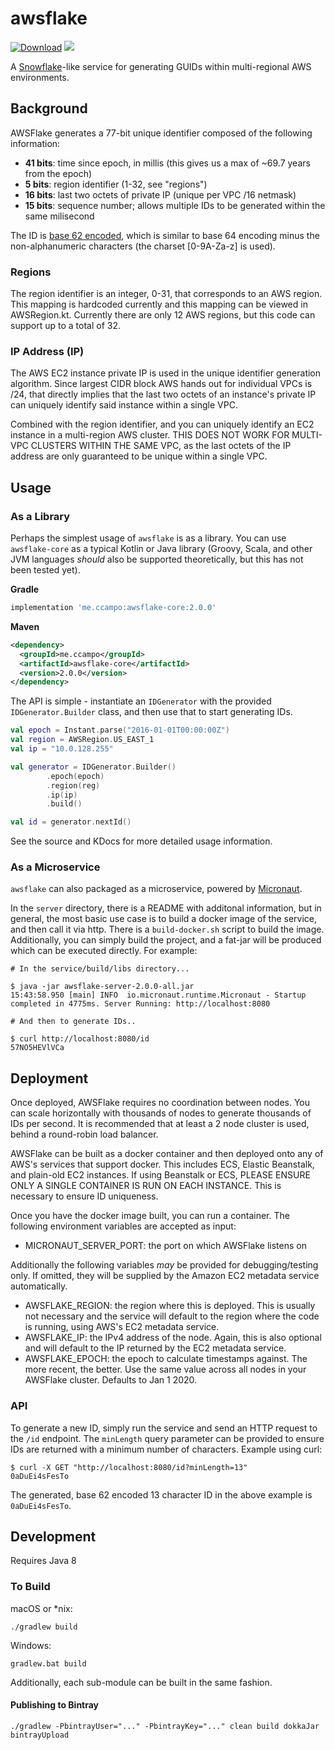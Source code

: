 # awsflake

[![Download](https://api.bintray.com/packages/ccampo133/public/awsflake/images/download.svg)](https://bintray.com/ccampo133/public/awsflake/_latestVersion)
[![](https://github.com/ccampo133/awsflake/workflows/Build%20master/badge.svg)](https://github.com/{owner}/{repo}/actions) 

A [Snowflake](https://blog.twitter.com/2010/announcing-snowflake)-like service for generating GUIDs within 
multi-regional AWS environments.

## Background

AWSFlake generates a 77-bit unique identifier composed of the following information:

 * **41 bits**: time since epoch, in millis (this gives us a max of ~69.7 years from the epoch)
 * **5 bits**: region identifier (1-32, see "regions")
 * **16 bits**: last two octets of private IP (unique per VPC /16 netmask)
 * **15 bits**: sequence number; allows multiple IDs to be generated within the same milisecond

The ID is [base 62 encoded](https://www.kerstner.at/2012/07/shortening-strings-using-base-62-encoding/),
which is similar to base 64 encoding minus the non-alphanumeric characters (the charset [0-9A-Za-z]
is used).

### Regions

The region identifier is an integer, 0-31, that corresponds to an AWS region. This mapping is 
hardcoded currently and this mapping can be viewed in AWSRegion.kt. Currently there are only
12 AWS regions, but this code can support up to a total of 32.

### IP Address (IP)

The AWS EC2 instance private IP is used in the unique identifier generation algorithm. Since
largest CIDR block AWS hands out for individual VPCs is /24, that directly implies that the
last two octets of an instance's private IP can uniquely identify said instance within a
single VPC.

Combined with the region identifier, and you can uniquely identify an EC2 instance in a 
multi-region AWS cluster. THIS DOES NOT WORK FOR MULTI-VPC CLUSTERS WITHIN THE SAME VPC,
as the last octets of the IP address are only guaranteed to be unique within a single VPC.

## Usage

### As a Library

Perhaps the simplest usage of `awsflake` is as a library. You can use `awsflake-core` as a typical Kotlin or Java library 
(Groovy, Scala, and other JVM languages _should_ also be supported theoretically, but this has not been tested yet).

**Gradle**

```groovy
implementation 'me.ccampo:awsflake-core:2.0.0'
```

**Maven**

```xml
<dependency>
  <groupId>me.ccampo</groupId>
  <artifactId>awsflake-core</artifactId>
  <version>2.0.0</version>
</dependency>
```

The API is simple - instantiate an `IDGenerator` with the provided `IDGenerator.Builder` class, and then use that 
to start generating IDs.

```kotlin
val epoch = Instant.parse("2016-01-01T00:00:00Z")
val region = AWSRegion.US_EAST_1
val ip = "10.0.128.255"

val generator = IDGenerator.Builder()
        .epoch(epoch)
        .region(reg)
        .ip(ip)
        .build()

val id = generator.nextId()
```

See the source and KDocs for more detailed usage information.

### As a Microservice

`awsflake` can also packaged as a microservice, powered by [Micronaut](https://micronaut.io/).

In the `server` directory, there is a README with additonal information, but in general, the most
basic use case is to build a docker image of the service, and then call it via http. There is a
`build-docker.sh` script to build the image. Additionally, you can simply build the project, and a
fat-jar will be produced which can be executed directly. For example:

```
# In the service/build/libs directory...

$ java -jar awsflake-server-2.0.0-all.jar
15:43:58.950 [main] INFO  io.micronaut.runtime.Micronaut - Startup completed in 4775ms. Server Running: http://localhost:8080

# And then to generate IDs..

$ curl http://localhost:8080/id
57NO5HEVlVCa
```

## Deployment

Once deployed, AWSFlake requires no coordination between nodes. You can scale horizontally with
thousands of nodes to generate thousands of IDs per second. It is recommended that at least a 2 node
cluster is used, behind a round-robin load balancer.

AWSFlake can be built as a docker container and then deployed onto any of AWS's services 
that support docker. This includes ECS, Elastic Beanstalk, and plain-old EC2 instances.
If using Beanstalk or ECS, PLEASE ENSURE ONLY A SINGLE CONTAINER IS RUN ON EACH INSTANCE.
This is necessary to ensure ID uniqueness.

Once you have the docker image built, you can run a container. The following environment 
variables are accepted as input:
 
  * MICRONAUT_SERVER_PORT: the port on which AWSFlake listens on
  
Additionally the following variables *may* be provided for debugging/testing only. If 
omitted, they will be supplied by the Amazon EC2 metadata service automatically.
  
  * AWSFLAKE_REGION: the region where this is deployed. This is usually not necessary and
  the service will default to the region where the code is running, using AWS's EC2 metadata
  service.
  * AWSFLAKE_IP: the IPv4 address of the node. Again, this is also optional and will default
  to the IP returned by the EC2 metadata service.
  * AWSFLAKE_EPOCH: the epoch to calculate timestamps against. The more recent, the better. 
  Use the same value across all nodes in your AWSFlake cluster. Defaults to Jan 1 2020.

### API

To generate a new ID, simply run the service and send an HTTP request to the `/id` 
endpoint. The `minLength` query parameter can be provided to ensure IDs are returned
with a minimum number of characters. Example using curl:

    $ curl -X GET "http://localhost:8080/id?minLength=13"
    0aDuEi4sFesTo
    
The generated, base 62 encoded 13 character ID in the above example is 
`0aDuEi4sFesTo`.

## Development

Requires Java 8

### To Build

macOS or *nix:

    ./gradlew build

Windows:    

    gradlew.bat build    

Additionally, each sub-module can be built in the same fashion.

#### Publishing to Bintray

    ./gradlew -PbintrayUser="..." -PbintrayKey="..." clean build dokkaJar bintrayUpload
